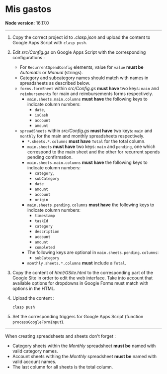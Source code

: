 # Mis gastos

**Node version:** 16.17.0

---

1. Copy the correct project id to *.clasp.json* and upload the content to Google Apps Script with `clasp push`.
2. Edit *src/Config.gs* on Google Apps Script with the corresponding configurations :
  
   - For `RecurrentSpendConfig` elements, value for `value` **must be** *Automatic* or *Manual* (strings).
   - Category and subcategory names should match with names in spreadsheets as described below.
   - `forms.formSheet` within *src/Config.gs* **must have** two keys: `main` and `reimbursements` for main and reimbursements forms respectively.
     - `main.sheets.main.columns` **must have** the following keys to indicate column numbers:
       - `date`,
       - `isCash`
       - `account`
       - `amount`
   - `spreadSheets` within *src/Config.gs* **must have** two keys: `main` and `monthly` for the main and monthly spreadsheets respectively.
     - `*.sheets.*.columns` **must have** `Total` for the total column.
     - `main.sheets` **must have** two keys: `main` and `pending`, one which correspond to the main sheet and the other for recurrent spends pending confirmation.
     - `main.sheets.main.columns` **must have** the following keys to indicate column numbers:
       - `category`,
       - `subCategory`
       - `date`
       - `amount`
       - `account`
       - `origin`
     - `main.sheets.pending.columns` **must have** the following keys to indicate column numbers:
       - `timestamp`
       - `taskId`
       - `category`
       - `description`
       - `account`
       - `amount`
       - `completed`
     - The following keys are optional in `main.sheets.pending.columns`:
       - `subCategory`
     - `monthly.sheets.*.columns` **must** include a `Total`.
3. Copy the content of *html/GSite.html* to the corresponding part of the Google Site in order to edit the web interface. Take into account that available options for dropdowns in Google Forms must match with options in the HTML.
4. Upload the content :

   ```shell
   clasp push
   ```

5. Set the corresponding triggers for Google Apps Script (function `processGoogleFormInput`).

---

When creating spreadsheets and sheets don't forget :

- Category sheets within the *Monthly* spreadsheet **must be** named with valid category names.
- Account sheets withing the *Monthly* spreadsheet **must be** named with valid account names.
- The last column for all sheets is the total column.

